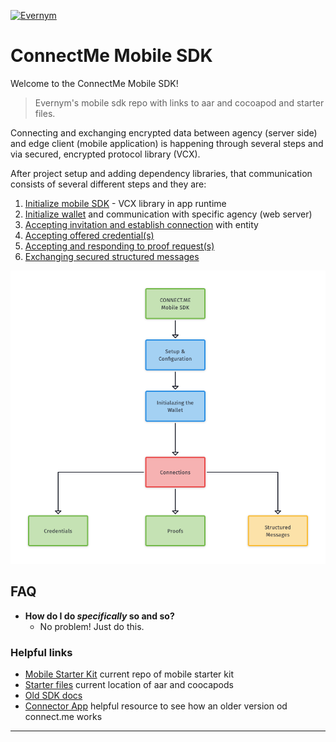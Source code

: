 <a href="https://www.evernym.com/"><img src="https://pbs.twimg.com/profile_images/1022255393395929088/0eYH-Os__400x400.jpg" title="Evernym" style="width: 150px"></a>

# ConnectMe Mobile SDK

Welcome to the ConnectMe Mobile SDK!

> Evernym's mobile sdk repo with links to aar and cocoapod and starter files. 

Connecting and exchanging encrypted data between agency (server side) and edge client (mobile application) is happening through several steps and via secured, encrypted protocol library (VCX). 

After project setup and adding dependency libraries, that communication consists of several different steps and they are: 

1. [Initialize mobile SDK](1.ProjectSetup.md) - VCX library in app runtime 
2. [Initialize wallet](2.IntializingTheWallet.md) and communication with specific agency (web server)
3. [Accepting invitation and establish connection](3.Connections.md) with entity  
4. [Accepting offered credential(s)](4.Credentials.md)
5. [Accepting and responding to proof request(s)](5.Proofs.md)
6. [Exchanging secured structured messages](6.StructuredMessages.md)

![Mobile SDK Flow](wiki-images/ConnectMeMobileSDK.png)



## FAQ

- **How do I do *specifically* so and so?**
    - No problem! Just do this.

### Helpful links
- <a href="https://github.com/evernym/mobile-starter" target="_blank">Mobile Starter Kit</a> current repo of mobile starter kit
- <a href="https://drive.google.com/drive/folders/1-ySuVqU7q79jG2epoVJH4bFU1CqWVGnR?usp=sharing" target="_blank">
    Starter files</a> current location of aar and coocapods
- <a href=" https://docs.google.com/document/d/1HAa27qArYlU0NO1VbEjA8ANXmVHl-b7fxa40e21I5L8/edit" target="_blank">
    Old SDK docs</a>
- <a href=" https://docs.google.com/document/d/1HAa27qArYlU0NO1VbEjA8ANXmVHl-b7fxa40e21I5L8/edit" target="_blank">
    Connector App</a> helpful resource to see how an older version od connect.me works
---




